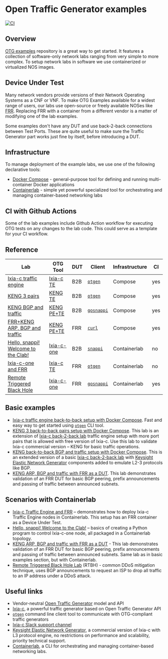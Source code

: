 # Open Traffic Generator examples
[![CI](https://github.com/open-traffic-generator/otg-examples/actions/workflows/ci.yml/badge.svg)](https://github.com/open-traffic-generator/otg-examples/actions/workflows/ci.yml)

## Overview 

[OTG examples](https://github.com/open-traffic-generator/otg-examples) repository is a great way to get started. It features a collection of software-only network labs ranging from very simple to more complex. To setup network labs in software we use containerized or virtualized NOS images.

## Device Under Test

Many network vendors provide versions of their Network Operating Systems as a CNF or VNF. To make OTG Examples available for a widest range of users, our labs use open-source or freely available NOSes like [FRR](https://frrouting.org/). Replacing FRR with a container from a different vendor is a matter of modifying one of the lab examples.

Some examples don't have any DUT and use back-2-back connections between Test Ports. These are quite useful to make sure the Traffic Generator part works just fine by itself, before introducing a DUT.

## Infrastructure

To manage deployment of the example labs, we use one of the following declarative tools:

* [Docker Compose](https://docs.docker.com/compose/) - general-purpose tool for defining and running multi-container Docker applications
* [Containerlab](https://containerlab.dev/) - simple yet powerful specialized tool for orchestrating and managing container-based networking labs

## CI with Github Actions

Some of the lab examples include Github Action workflow for executing OTG tests on any changes to the lab code. This could serve as a template for your CI workflow.

## Reference

| Lab                                                                                                                       | OTG Tool    | DUT  | Client     | Infrastructure | CI  |
| ------------------------------------------------------------------------------------------------------------------------- | ----------- | ---- | ---------- | -------------- | --- |
| [Ixia-c traffic engine](https://github.com/open-traffic-generator/otg-examples/blob/main/docker-compose/b2b)              | [Ixia-c TE](../implementations.md#ixia-c)   | B2B  | [`otgen`](../clients/otgen.md)    | Compose        | yes |
| [KENG 3 pairs](https://github.com/open-traffic-generator/otg-examples/blob/main/docker-compose/b2b-3pair)                 | [KENG TE](../implementations.md#keng)   | B2B  | [`otgen`](../clients/otgen.md)    | Compose        | yes  |
| [KENG BGP and traffic](https://github.com/open-traffic-generator/otg-examples/blob/main/docker-compose/cpdp-b2b)          | [KENG PE+TE](../implementations.md#keng)  | B2B  | [`gosnappi`](../clients/gosnappi.md) | Compose        | yes |
| [FRR+KENG ARP, BGP and traffic](https://github.com/open-traffic-generator/otg-examples/blob/main/docker-compose/cpdp-frr) | [KENG PE+TE](../implementations.md#keng)  | FRR  | [`curl`](../clients/curl.md) | Compose        | yes |
| [Hello, snappi! Welcome to the Clab!](https://github.com/open-traffic-generator/otg-examples/blob/main/clab/ixia-c-b2b)   | [Ixia-c-one](https://github.com/open-traffic-generator/ixia-c/blob/main/docs/deployments.md#deploy-ixia-c-one-using-containerlab)  | B2B  | [`snappi`](../clients/snappi.md)   | Containerlab   | no  |
| [Ixia-c-one and FRR](https://github.com/open-traffic-generator/otg-examples/blob/main/clab/ixia-c-te-frr)                 | [Ixia-c TE](../implementations.md#ixia-c)   | FRR  | [`otgen`](../clients/otgen.md)    | Containerlab   | no  |
| [Remote Triggered Black Hole](https://github.com/open-traffic-generator/otg-examples/blob/main/clab/rtbh)                 | [Ixia-c-one](https://github.com/open-traffic-generator/ixia-c/blob/main/docs/deployments.md#deploy-ixia-c-one-using-containerlab)  | FRR  | [`gosnappi`](../clients/gosnappi.md) | Containerlab   | yes |


## Basic examples

* [Ixia-c traffic engine back-to-back setup with Docker Compose](docker-compose/b2b). Fast and easy way to get started using [`otgen`](https://github.com/open-traffic-generator/otgen) CLI tool.
* [KENG 3 back-to-back pairs setup with Docker Compose](docker-compose/b2b-3pair). This lab is an extension of [Ixia-c back-2-back lab](docker-compose/b2b/README.md) traffic engine setup with more port pairs that is allowed with free version of Ixia-c. Use this lab to validate Ixia-c commercial version – KENG for basic traffic operations.
* [KENG back-to-back BGP and traffic setup with Docker Compose](docker-compose/cpdp-b2b). This is an extended version of a basic [Ixia-c back-2-back lab](docker-compose/b2b/README.md) with [Keysight Elastic Network Generator](https://www.keysight.com/us/en/products/network-test/protocol-load-test/keysight-elastic-network-generator.html) components added to emulate L2-3 protocols like BGP.
* [KENG ARP, BGP and traffic with FRR as a DUT](docker-compose/cpdp-frr). This lab demonstrates validation of an FRR DUT for basic BGP peering, prefix announcements and passing of traffic between announced subnets.

## Scenarios with Containerlab

* [Ixia-c Traffic Engine and FRR](/clab/ixia-c-te-frr) – demonstrates how to deploy Ixia-c Traffic Engine nodes in Containerlab. This setup has an FRR container as a Device Under Test.
* [Hello, snappi! Welcome to the Clab!](/clab/ixia-c-b2b) – basics of creating a Python program to control Ixia-c-one node, all packaged in a Containerlab topology.
* [KENG ARP, BGP and traffic with FRR as a DUT](docker-compose/cpdp-frr) - This lab demonstrates validation of an FRR DUT for basic BGP peering, prefix announcements and passing of traffic between announced subnets. Same lab as in basic examples section, but with Containerlab. 
* [Remote Triggered Black Hole Lab](/clab/rtbh) (RTBH) - common DDoS mitigation technique, uses BGP announcements to request an ISP to drop all traffic to an IP address under a DDoS attack.

## Useful links

[//]: # (TODO add source tracking to the links)

* Vendor-neutral [Open Traffic Generator](https://github.com/open-traffic-generator) model and API
* [Ixia-c](https://github.com/open-traffic-generator/ixia-c), a powerful traffic generator based on Open Traffic Generator API
* [`otgen`](https://github.com/open-traffic-generator/otgen) command line client tool to communicate with OTG-compliant traffic generators
* [Ixia-c Slack support channel](https://github.com/open-traffic-generator/ixia-c/blob/main/docs/support.md)
* [Keysight Elastic Network Generator](https://www.keysight.com/us/en/products/network-test/protocol-load-test/keysight-elastic-network-generator.html), a commercial version of Ixia-c with L3 protocol engine, no restrictions on performance and scalability, priority technical support.
* [Containerlab](https://containerlab.dev/), a CLI for orchestrating and managing container-based networking labs.
